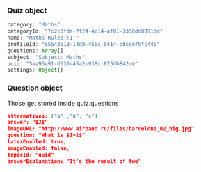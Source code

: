 ### Quiz object

```js
category: "Maths"
categoryId: "7c2c3fda-7f24-4c14-af81-3358dd8091dd"
name: "Maths Rulez!!1!"
profileId: "e5543518-14d8-456c-9414-cdcce79fc445"
questions: Array[]
subject: "Subject: Maths"
uuid: "5aa96a91-d336-45a2-938c-875db842ce"
settings: Object{}
```


### Question object

Those get stored inside quiz.questions

```json
alternatives: ["a" ,"b", "c"]
answer: "$2$"
imageURL: "http://www.airpano.ru/files/barcelona_02_big.jpg"
question: "What is $1+1$"
latexEnabled: true,
imageEnabled: false,
topicId: "uuid"
answerExplanation: "It's the result of two"
```
